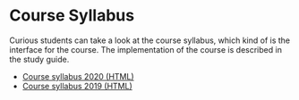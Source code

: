 # Course Syllabus
Curious students can take a look at the course syllabus, which kind of is the interface for the course. The implementation of the course is described in the study guide.

* <a href="static-files/course-syllabus-2020.html" target="_blank">Course syllabus 2020 (HTML)</a>
* <a href="static-files/course-syllabus-2019.html" target="_blank">Course syllabus 2019 (HTML)</a>